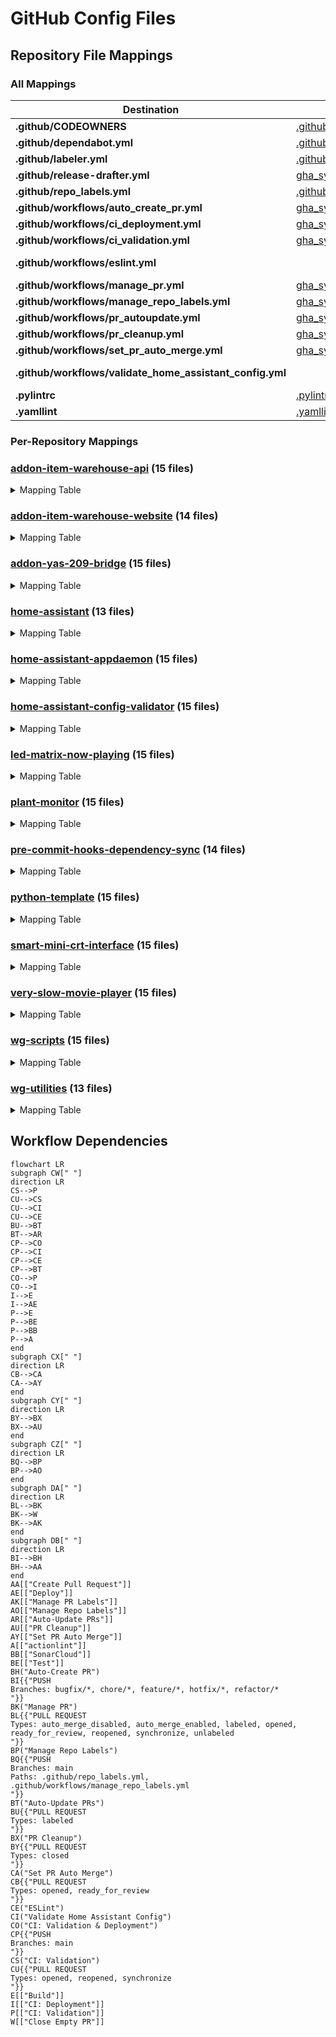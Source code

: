 # GitHub Config Files

## Repository File Mappings

### All Mappings

| Destination | [addon-item-warehouse-api](https://github.com/worgarside/addon-item-warehouse-api) | [addon-item-warehouse-website](https://github.com/worgarside/addon-item-warehouse-website) | [addon-yas-209-bridge](https://github.com/worgarside/addon-yas-209-bridge) | [home-assistant](https://github.com/worgarside/home-assistant) | [home-assistant-appdaemon](https://github.com/worgarside/home-assistant-appdaemon) | [home-assistant-config-validator](https://github.com/worgarside/home-assistant-config-validator) | [led-matrix-now-playing](https://github.com/worgarside/led-matrix-now-playing) | [plant-monitor](https://github.com/worgarside/plant-monitor) | [pre-commit-hooks-dependency-sync](https://github.com/worgarside/pre-commit-hooks-dependency-sync) | [python-template](https://github.com/worgarside/python-template) | [smart-mini-crt-interface](https://github.com/worgarside/smart-mini-crt-interface) | [very-slow-movie-player](https://github.com/worgarside/very-slow-movie-player) | [wg-scripts](https://github.com/worgarside/wg-scripts) | [wg-utilities](https://github.com/worgarside/wg-utilities) |
|-------------|--------|--------|--------|--------|--------|--------|--------|--------|--------|--------|--------|--------|--------|--------|
| **.github/CODEOWNERS** | [.github/CODEOWNERS](.github/CODEOWNERS) | [.github/CODEOWNERS](.github/CODEOWNERS) | [.github/CODEOWNERS](.github/CODEOWNERS) | [.github/CODEOWNERS](.github/CODEOWNERS) | [.github/CODEOWNERS](.github/CODEOWNERS) | [.github/CODEOWNERS](.github/CODEOWNERS) | [.github/CODEOWNERS](.github/CODEOWNERS) | [.github/CODEOWNERS](.github/CODEOWNERS) | [.github/CODEOWNERS](.github/CODEOWNERS) | [.github/CODEOWNERS](.github/CODEOWNERS) | [.github/CODEOWNERS](.github/CODEOWNERS) | [.github/CODEOWNERS](.github/CODEOWNERS) | [.github/CODEOWNERS](.github/CODEOWNERS) | [.github/CODEOWNERS](.github/CODEOWNERS) |
| **.github/dependabot.yml** | [.github/dependabot.yml](.github/dependabot.yml) | [.github/dependabot.yml](.github/dependabot.yml) | [.github/dependabot.yml](.github/dependabot.yml) | [.github/dependabot.yml](.github/dependabot.yml) | [.github/dependabot.yml](.github/dependabot.yml) | [.github/dependabot.yml](.github/dependabot.yml) | [.github/dependabot.yml](.github/dependabot.yml) | [.github/dependabot.yml](.github/dependabot.yml) | [.github/dependabot.yml](.github/dependabot.yml) | [.github/dependabot.yml](.github/dependabot.yml) | [.github/dependabot.yml](.github/dependabot.yml) | [.github/dependabot.yml](.github/dependabot.yml) | [.github/dependabot.yml](.github/dependabot.yml) | [.github/dependabot.yml](.github/dependabot.yml) |
| **.github/labeler.yml** | [.github/labeler.yml](.github/labeler.yml) | [.github/labeler.yml](.github/labeler.yml) | [.github/labeler.yml](.github/labeler.yml) | | [.github/labeler.yml](.github/labeler.yml) | [.github/labeler.yml](.github/labeler.yml) | [.github/labeler.yml](.github/labeler.yml) | [.github/labeler.yml](.github/labeler.yml) | [.github/labeler.yml](.github/labeler.yml) | [.github/labeler.yml](.github/labeler.yml) | [.github/labeler.yml](.github/labeler.yml) | [.github/labeler.yml](.github/labeler.yml) | [.github/labeler.yml](.github/labeler.yml) | [.github/labeler.yml](.github/labeler.yml) |
| **.github/release-drafter.yml** | [gha_sync/configs/release-drafter.yml](gha_sync/configs/release-drafter.yml) | [gha_sync/configs/release-drafter.yml](gha_sync/configs/release-drafter.yml) | [gha_sync/configs/release-drafter.yml](gha_sync/configs/release-drafter.yml) | [gha_sync/configs/release-drafter.yml](gha_sync/configs/release-drafter.yml) | [gha_sync/configs/release-drafter.yml](gha_sync/configs/release-drafter.yml) | [gha_sync/configs/release-drafter.yml](gha_sync/configs/release-drafter.yml) | [gha_sync/configs/release-drafter.yml](gha_sync/configs/release-drafter.yml) | [gha_sync/configs/release-drafter.yml](gha_sync/configs/release-drafter.yml) | [gha_sync/configs/release-drafter.yml](gha_sync/configs/release-drafter.yml) | [gha_sync/configs/release-drafter.yml](gha_sync/configs/release-drafter.yml) | [gha_sync/configs/release-drafter.yml](gha_sync/configs/release-drafter.yml) | [gha_sync/configs/release-drafter.yml](gha_sync/configs/release-drafter.yml) | [gha_sync/configs/release-drafter.yml](gha_sync/configs/release-drafter.yml) | [gha_sync/configs/release-drafter.yml](gha_sync/configs/release-drafter.yml) |
| **.github/repo_labels.yml** | [.github/repo_labels.yml](.github/repo_labels.yml) | [.github/repo_labels.yml](.github/repo_labels.yml) | [.github/repo_labels.yml](.github/repo_labels.yml) | | [.github/repo_labels.yml](.github/repo_labels.yml) | [.github/repo_labels.yml](.github/repo_labels.yml) | [.github/repo_labels.yml](.github/repo_labels.yml) | [.github/repo_labels.yml](.github/repo_labels.yml) | [.github/repo_labels.yml](.github/repo_labels.yml) | [.github/repo_labels.yml](.github/repo_labels.yml) | [.github/repo_labels.yml](.github/repo_labels.yml) | [.github/repo_labels.yml](.github/repo_labels.yml) | [.github/repo_labels.yml](.github/repo_labels.yml) | [.github/repo_labels.yml](.github/repo_labels.yml) |
| **.github/workflows/auto_create_pr.yml** | [gha_sync/workflows/all/auto_create_pr.yml](gha_sync/workflows/all/auto_create_pr.yml) | [gha_sync/workflows/all/auto_create_pr.yml](gha_sync/workflows/all/auto_create_pr.yml) | [gha_sync/workflows/all/auto_create_pr.yml](gha_sync/workflows/all/auto_create_pr.yml) | [gha_sync/workflows/all/auto_create_pr.yml](gha_sync/workflows/all/auto_create_pr.yml) | [gha_sync/workflows/all/auto_create_pr.yml](gha_sync/workflows/all/auto_create_pr.yml) | [gha_sync/workflows/all/auto_create_pr.yml](gha_sync/workflows/all/auto_create_pr.yml) | [gha_sync/workflows/all/auto_create_pr.yml](gha_sync/workflows/all/auto_create_pr.yml) | [gha_sync/workflows/all/auto_create_pr.yml](gha_sync/workflows/all/auto_create_pr.yml) | [gha_sync/workflows/all/auto_create_pr.yml](gha_sync/workflows/all/auto_create_pr.yml) | [gha_sync/workflows/all/auto_create_pr.yml](gha_sync/workflows/all/auto_create_pr.yml) | [gha_sync/workflows/all/auto_create_pr.yml](gha_sync/workflows/all/auto_create_pr.yml) | [gha_sync/workflows/all/auto_create_pr.yml](gha_sync/workflows/all/auto_create_pr.yml) | [gha_sync/workflows/all/auto_create_pr.yml](gha_sync/workflows/all/auto_create_pr.yml) | [gha_sync/workflows/all/auto_create_pr.yml](gha_sync/workflows/all/auto_create_pr.yml) |
| **.github/workflows/ci_deployment.yml** | [gha_sync/workflows/template/ci_deployment.template.yml](gha_sync/workflows/template/ci_deployment.template.yml) | [gha_sync/workflows/template/ci_deployment.template.yml](gha_sync/workflows/template/ci_deployment.template.yml) | [gha_sync/workflows/template/ci_deployment.template.yml](gha_sync/workflows/template/ci_deployment.template.yml) | [gha_sync/workflows/template/ci_deployment.template.yml](gha_sync/workflows/template/ci_deployment.template.yml) | [gha_sync/workflows/template/ci_deployment.template.yml](gha_sync/workflows/template/ci_deployment.template.yml) | [gha_sync/workflows/template/ci_deployment.template.yml](gha_sync/workflows/template/ci_deployment.template.yml) | [gha_sync/workflows/template/ci_deployment.template.yml](gha_sync/workflows/template/ci_deployment.template.yml) | [gha_sync/workflows/template/ci_deployment.template.yml](gha_sync/workflows/template/ci_deployment.template.yml) | [gha_sync/workflows/template/ci_deployment.template.yml](gha_sync/workflows/template/ci_deployment.template.yml) | [gha_sync/workflows/template/ci_deployment.template.yml](gha_sync/workflows/template/ci_deployment.template.yml) | [gha_sync/workflows/template/ci_deployment.template.yml](gha_sync/workflows/template/ci_deployment.template.yml) | [gha_sync/workflows/template/ci_deployment.template.yml](gha_sync/workflows/template/ci_deployment.template.yml) | [gha_sync/workflows/template/ci_deployment.template.yml](gha_sync/workflows/template/ci_deployment.template.yml) | [gha_sync/workflows/template/ci_deployment.template.yml](gha_sync/workflows/template/ci_deployment.template.yml) |
| **.github/workflows/ci_validation.yml** | [gha_sync/workflows/template/ci_validation.template.yml](gha_sync/workflows/template/ci_validation.template.yml) | [gha_sync/workflows/template/ci_validation.template.yml](gha_sync/workflows/template/ci_validation.template.yml) | [gha_sync/workflows/template/ci_validation.template.yml](gha_sync/workflows/template/ci_validation.template.yml) | [gha_sync/workflows/template/ci_validation.template.yml](gha_sync/workflows/template/ci_validation.template.yml) | [gha_sync/workflows/template/ci_validation.template.yml](gha_sync/workflows/template/ci_validation.template.yml) | [gha_sync/workflows/template/ci_validation.template.yml](gha_sync/workflows/template/ci_validation.template.yml) | [gha_sync/workflows/template/ci_validation.template.yml](gha_sync/workflows/template/ci_validation.template.yml) | [gha_sync/workflows/template/ci_validation.template.yml](gha_sync/workflows/template/ci_validation.template.yml) | [gha_sync/workflows/template/ci_validation.template.yml](gha_sync/workflows/template/ci_validation.template.yml) | [gha_sync/workflows/template/ci_validation.template.yml](gha_sync/workflows/template/ci_validation.template.yml) | [gha_sync/workflows/template/ci_validation.template.yml](gha_sync/workflows/template/ci_validation.template.yml) | [gha_sync/workflows/template/ci_validation.template.yml](gha_sync/workflows/template/ci_validation.template.yml) | [gha_sync/workflows/template/ci_validation.template.yml](gha_sync/workflows/template/ci_validation.template.yml) | [gha_sync/workflows/template/ci_validation.template.yml](gha_sync/workflows/template/ci_validation.template.yml) |
| **.github/workflows/eslint.yml** | | [gha_sync/workflows/repo/addon-item-warehouse-website/eslint.yml](gha_sync/workflows/repo/addon-item-warehouse-website/eslint.yml) | | | | | | | | | | | | |
| **.github/workflows/manage_pr.yml** | [gha_sync/workflows/all/manage_pr.yml](gha_sync/workflows/all/manage_pr.yml) | [gha_sync/workflows/all/manage_pr.yml](gha_sync/workflows/all/manage_pr.yml) | [gha_sync/workflows/all/manage_pr.yml](gha_sync/workflows/all/manage_pr.yml) | [gha_sync/workflows/all/manage_pr.yml](gha_sync/workflows/all/manage_pr.yml) | [gha_sync/workflows/all/manage_pr.yml](gha_sync/workflows/all/manage_pr.yml) | [gha_sync/workflows/all/manage_pr.yml](gha_sync/workflows/all/manage_pr.yml) | [gha_sync/workflows/all/manage_pr.yml](gha_sync/workflows/all/manage_pr.yml) | [gha_sync/workflows/all/manage_pr.yml](gha_sync/workflows/all/manage_pr.yml) | [gha_sync/workflows/all/manage_pr.yml](gha_sync/workflows/all/manage_pr.yml) | [gha_sync/workflows/all/manage_pr.yml](gha_sync/workflows/all/manage_pr.yml) | [gha_sync/workflows/all/manage_pr.yml](gha_sync/workflows/all/manage_pr.yml) | [gha_sync/workflows/all/manage_pr.yml](gha_sync/workflows/all/manage_pr.yml) | [gha_sync/workflows/all/manage_pr.yml](gha_sync/workflows/all/manage_pr.yml) | [gha_sync/workflows/all/manage_pr.yml](gha_sync/workflows/all/manage_pr.yml) |
| **.github/workflows/manage_repo_labels.yml** | [gha_sync/workflows/all/manage_repo_labels.yml](gha_sync/workflows/all/manage_repo_labels.yml) | [gha_sync/workflows/all/manage_repo_labels.yml](gha_sync/workflows/all/manage_repo_labels.yml) | [gha_sync/workflows/all/manage_repo_labels.yml](gha_sync/workflows/all/manage_repo_labels.yml) | [gha_sync/workflows/all/manage_repo_labels.yml](gha_sync/workflows/all/manage_repo_labels.yml) | [gha_sync/workflows/all/manage_repo_labels.yml](gha_sync/workflows/all/manage_repo_labels.yml) | [gha_sync/workflows/all/manage_repo_labels.yml](gha_sync/workflows/all/manage_repo_labels.yml) | [gha_sync/workflows/all/manage_repo_labels.yml](gha_sync/workflows/all/manage_repo_labels.yml) | [gha_sync/workflows/all/manage_repo_labels.yml](gha_sync/workflows/all/manage_repo_labels.yml) | [gha_sync/workflows/all/manage_repo_labels.yml](gha_sync/workflows/all/manage_repo_labels.yml) | [gha_sync/workflows/all/manage_repo_labels.yml](gha_sync/workflows/all/manage_repo_labels.yml) | [gha_sync/workflows/all/manage_repo_labels.yml](gha_sync/workflows/all/manage_repo_labels.yml) | [gha_sync/workflows/all/manage_repo_labels.yml](gha_sync/workflows/all/manage_repo_labels.yml) | [gha_sync/workflows/all/manage_repo_labels.yml](gha_sync/workflows/all/manage_repo_labels.yml) | [gha_sync/workflows/all/manage_repo_labels.yml](gha_sync/workflows/all/manage_repo_labels.yml) |
| **.github/workflows/pr_autoupdate.yml** | [gha_sync/workflows/all/pr_autoupdate.yml](gha_sync/workflows/all/pr_autoupdate.yml) | [gha_sync/workflows/all/pr_autoupdate.yml](gha_sync/workflows/all/pr_autoupdate.yml) | [gha_sync/workflows/all/pr_autoupdate.yml](gha_sync/workflows/all/pr_autoupdate.yml) | [gha_sync/workflows/all/pr_autoupdate.yml](gha_sync/workflows/all/pr_autoupdate.yml) | [gha_sync/workflows/all/pr_autoupdate.yml](gha_sync/workflows/all/pr_autoupdate.yml) | [gha_sync/workflows/all/pr_autoupdate.yml](gha_sync/workflows/all/pr_autoupdate.yml) | [gha_sync/workflows/all/pr_autoupdate.yml](gha_sync/workflows/all/pr_autoupdate.yml) | [gha_sync/workflows/all/pr_autoupdate.yml](gha_sync/workflows/all/pr_autoupdate.yml) | [gha_sync/workflows/all/pr_autoupdate.yml](gha_sync/workflows/all/pr_autoupdate.yml) | [gha_sync/workflows/all/pr_autoupdate.yml](gha_sync/workflows/all/pr_autoupdate.yml) | [gha_sync/workflows/all/pr_autoupdate.yml](gha_sync/workflows/all/pr_autoupdate.yml) | [gha_sync/workflows/all/pr_autoupdate.yml](gha_sync/workflows/all/pr_autoupdate.yml) | [gha_sync/workflows/all/pr_autoupdate.yml](gha_sync/workflows/all/pr_autoupdate.yml) | [gha_sync/workflows/all/pr_autoupdate.yml](gha_sync/workflows/all/pr_autoupdate.yml) |
| **.github/workflows/pr_cleanup.yml** | [gha_sync/workflows/all/pr_cleanup.yml](gha_sync/workflows/all/pr_cleanup.yml) | [gha_sync/workflows/all/pr_cleanup.yml](gha_sync/workflows/all/pr_cleanup.yml) | [gha_sync/workflows/all/pr_cleanup.yml](gha_sync/workflows/all/pr_cleanup.yml) | [gha_sync/workflows/all/pr_cleanup.yml](gha_sync/workflows/all/pr_cleanup.yml) | [gha_sync/workflows/all/pr_cleanup.yml](gha_sync/workflows/all/pr_cleanup.yml) | [gha_sync/workflows/all/pr_cleanup.yml](gha_sync/workflows/all/pr_cleanup.yml) | [gha_sync/workflows/all/pr_cleanup.yml](gha_sync/workflows/all/pr_cleanup.yml) | [gha_sync/workflows/all/pr_cleanup.yml](gha_sync/workflows/all/pr_cleanup.yml) | [gha_sync/workflows/all/pr_cleanup.yml](gha_sync/workflows/all/pr_cleanup.yml) | [gha_sync/workflows/all/pr_cleanup.yml](gha_sync/workflows/all/pr_cleanup.yml) | [gha_sync/workflows/all/pr_cleanup.yml](gha_sync/workflows/all/pr_cleanup.yml) | [gha_sync/workflows/all/pr_cleanup.yml](gha_sync/workflows/all/pr_cleanup.yml) | [gha_sync/workflows/all/pr_cleanup.yml](gha_sync/workflows/all/pr_cleanup.yml) | [gha_sync/workflows/all/pr_cleanup.yml](gha_sync/workflows/all/pr_cleanup.yml) |
| **.github/workflows/set_pr_auto_merge.yml** | [gha_sync/workflows/all/set_pr_auto_merge.yml](gha_sync/workflows/all/set_pr_auto_merge.yml) | [gha_sync/workflows/all/set_pr_auto_merge.yml](gha_sync/workflows/all/set_pr_auto_merge.yml) | [gha_sync/workflows/all/set_pr_auto_merge.yml](gha_sync/workflows/all/set_pr_auto_merge.yml) | [gha_sync/workflows/all/set_pr_auto_merge.yml](gha_sync/workflows/all/set_pr_auto_merge.yml) | [gha_sync/workflows/all/set_pr_auto_merge.yml](gha_sync/workflows/all/set_pr_auto_merge.yml) | [gha_sync/workflows/all/set_pr_auto_merge.yml](gha_sync/workflows/all/set_pr_auto_merge.yml) | [gha_sync/workflows/all/set_pr_auto_merge.yml](gha_sync/workflows/all/set_pr_auto_merge.yml) | [gha_sync/workflows/all/set_pr_auto_merge.yml](gha_sync/workflows/all/set_pr_auto_merge.yml) | [gha_sync/workflows/all/set_pr_auto_merge.yml](gha_sync/workflows/all/set_pr_auto_merge.yml) | [gha_sync/workflows/all/set_pr_auto_merge.yml](gha_sync/workflows/all/set_pr_auto_merge.yml) | [gha_sync/workflows/all/set_pr_auto_merge.yml](gha_sync/workflows/all/set_pr_auto_merge.yml) | [gha_sync/workflows/all/set_pr_auto_merge.yml](gha_sync/workflows/all/set_pr_auto_merge.yml) | [gha_sync/workflows/all/set_pr_auto_merge.yml](gha_sync/workflows/all/set_pr_auto_merge.yml) | [gha_sync/workflows/all/set_pr_auto_merge.yml](gha_sync/workflows/all/set_pr_auto_merge.yml) |
| **.github/workflows/validate_home_assistant_config.yml** | | | | [gha_sync/workflows/repo/home-assistant/validate_home_assistant_config.yml](gha_sync/workflows/repo/home-assistant/validate_home_assistant_config.yml) | | | | | | | | | | |
| **.pylintrc** | [.pylintrc](.pylintrc) | | [.pylintrc](.pylintrc) | [.pylintrc](.pylintrc) | [.pylintrc](.pylintrc) | [.pylintrc](.pylintrc) | [.pylintrc](.pylintrc) | [.pylintrc](.pylintrc) | | [.pylintrc](.pylintrc) | [.pylintrc](.pylintrc) | [.pylintrc](.pylintrc) | [.pylintrc](.pylintrc) | |
| **.yamllint** | [.yamllint](.yamllint) | | [.yamllint](.yamllint) | | [.yamllint](.yamllint) | [.yamllint](.yamllint) | [.yamllint](.yamllint) | [.yamllint](.yamllint) | [.yamllint](.yamllint) | [.yamllint](.yamllint) | [.yamllint](.yamllint) | [.yamllint](.yamllint) | [.yamllint](.yamllint) | |
### Per-Repository Mappings

### [addon-item-warehouse-api](https://github.com/worgarside/addon-item-warehouse-api) (15 files)

<details>
<summary>Mapping Table</summary>

| Source | Destination |
|--------|-------------|
| [.github/CODEOWNERS](.github/CODEOWNERS) | [.github/CODEOWNERS](https://github.com/worgarside/addon-item-warehouse-api/.github/CODEOWNERS) |
| [.github/dependabot.yml](.github/dependabot.yml) | [.github/dependabot.yml](https://github.com/worgarside/addon-item-warehouse-api/.github/dependabot.yml) |
| [.github/labeler.yml](.github/labeler.yml) | [.github/labeler.yml](https://github.com/worgarside/addon-item-warehouse-api/.github/labeler.yml) |
| [.github/repo_labels.yml](.github/repo_labels.yml) | [.github/repo_labels.yml](https://github.com/worgarside/addon-item-warehouse-api/.github/repo_labels.yml) |
| [.pylintrc](.pylintrc) | [.pylintrc](https://github.com/worgarside/addon-item-warehouse-api/.pylintrc) |
| [.yamllint](.yamllint) | [.yamllint](https://github.com/worgarside/addon-item-warehouse-api/.yamllint) |
| [gha_sync/configs/release-drafter.yml](gha_sync/configs/release-drafter.yml) | [.github/release-drafter.yml](https://github.com/worgarside/addon-item-warehouse-api/.github/release-drafter.yml) |
| [gha_sync/workflows/all/auto_create_pr.yml](gha_sync/workflows/all/auto_create_pr.yml) | [.github/workflows/auto_create_pr.yml](https://github.com/worgarside/addon-item-warehouse-api/.github/workflows/auto_create_pr.yml) |
| [gha_sync/workflows/all/manage_pr.yml](gha_sync/workflows/all/manage_pr.yml) | [.github/workflows/manage_pr.yml](https://github.com/worgarside/addon-item-warehouse-api/.github/workflows/manage_pr.yml) |
| [gha_sync/workflows/all/manage_repo_labels.yml](gha_sync/workflows/all/manage_repo_labels.yml) | [.github/workflows/manage_repo_labels.yml](https://github.com/worgarside/addon-item-warehouse-api/.github/workflows/manage_repo_labels.yml) |
| [gha_sync/workflows/all/pr_autoupdate.yml](gha_sync/workflows/all/pr_autoupdate.yml) | [.github/workflows/pr_autoupdate.yml](https://github.com/worgarside/addon-item-warehouse-api/.github/workflows/pr_autoupdate.yml) |
| [gha_sync/workflows/all/pr_cleanup.yml](gha_sync/workflows/all/pr_cleanup.yml) | [.github/workflows/pr_cleanup.yml](https://github.com/worgarside/addon-item-warehouse-api/.github/workflows/pr_cleanup.yml) |
| [gha_sync/workflows/all/set_pr_auto_merge.yml](gha_sync/workflows/all/set_pr_auto_merge.yml) | [.github/workflows/set_pr_auto_merge.yml](https://github.com/worgarside/addon-item-warehouse-api/.github/workflows/set_pr_auto_merge.yml) |
| [gha_sync/workflows/template/ci_deployment.template.yml](gha_sync/workflows/template/ci_deployment.template.yml) | [.github/workflows/ci_deployment.yml](https://github.com/worgarside/addon-item-warehouse-api/.github/workflows/ci_deployment.yml) |
| [gha_sync/workflows/template/ci_validation.template.yml](gha_sync/workflows/template/ci_validation.template.yml) | [.github/workflows/ci_validation.yml](https://github.com/worgarside/addon-item-warehouse-api/.github/workflows/ci_validation.yml) |
</details>

### [addon-item-warehouse-website](https://github.com/worgarside/addon-item-warehouse-website) (14 files)

<details>
<summary>Mapping Table</summary>

| Source | Destination |
|--------|-------------|
| [.github/CODEOWNERS](.github/CODEOWNERS) | [.github/CODEOWNERS](https://github.com/worgarside/addon-item-warehouse-website/.github/CODEOWNERS) |
| [.github/dependabot.yml](.github/dependabot.yml) | [.github/dependabot.yml](https://github.com/worgarside/addon-item-warehouse-website/.github/dependabot.yml) |
| [.github/labeler.yml](.github/labeler.yml) | [.github/labeler.yml](https://github.com/worgarside/addon-item-warehouse-website/.github/labeler.yml) |
| [.github/repo_labels.yml](.github/repo_labels.yml) | [.github/repo_labels.yml](https://github.com/worgarside/addon-item-warehouse-website/.github/repo_labels.yml) |
| [gha_sync/configs/release-drafter.yml](gha_sync/configs/release-drafter.yml) | [.github/release-drafter.yml](https://github.com/worgarside/addon-item-warehouse-website/.github/release-drafter.yml) |
| [gha_sync/workflows/all/auto_create_pr.yml](gha_sync/workflows/all/auto_create_pr.yml) | [.github/workflows/auto_create_pr.yml](https://github.com/worgarside/addon-item-warehouse-website/.github/workflows/auto_create_pr.yml) |
| [gha_sync/workflows/all/manage_pr.yml](gha_sync/workflows/all/manage_pr.yml) | [.github/workflows/manage_pr.yml](https://github.com/worgarside/addon-item-warehouse-website/.github/workflows/manage_pr.yml) |
| [gha_sync/workflows/all/manage_repo_labels.yml](gha_sync/workflows/all/manage_repo_labels.yml) | [.github/workflows/manage_repo_labels.yml](https://github.com/worgarside/addon-item-warehouse-website/.github/workflows/manage_repo_labels.yml) |
| [gha_sync/workflows/all/pr_autoupdate.yml](gha_sync/workflows/all/pr_autoupdate.yml) | [.github/workflows/pr_autoupdate.yml](https://github.com/worgarside/addon-item-warehouse-website/.github/workflows/pr_autoupdate.yml) |
| [gha_sync/workflows/all/pr_cleanup.yml](gha_sync/workflows/all/pr_cleanup.yml) | [.github/workflows/pr_cleanup.yml](https://github.com/worgarside/addon-item-warehouse-website/.github/workflows/pr_cleanup.yml) |
| [gha_sync/workflows/all/set_pr_auto_merge.yml](gha_sync/workflows/all/set_pr_auto_merge.yml) | [.github/workflows/set_pr_auto_merge.yml](https://github.com/worgarside/addon-item-warehouse-website/.github/workflows/set_pr_auto_merge.yml) |
| [gha_sync/workflows/repo/addon-item-warehouse-website/eslint.yml](gha_sync/workflows/repo/addon-item-warehouse-website/eslint.yml) | [.github/workflows/eslint.yml](https://github.com/worgarside/addon-item-warehouse-website/.github/workflows/eslint.yml) |
| [gha_sync/workflows/template/ci_deployment.template.yml](gha_sync/workflows/template/ci_deployment.template.yml) | [.github/workflows/ci_deployment.yml](https://github.com/worgarside/addon-item-warehouse-website/.github/workflows/ci_deployment.yml) |
| [gha_sync/workflows/template/ci_validation.template.yml](gha_sync/workflows/template/ci_validation.template.yml) | [.github/workflows/ci_validation.yml](https://github.com/worgarside/addon-item-warehouse-website/.github/workflows/ci_validation.yml) |
</details>

### [addon-yas-209-bridge](https://github.com/worgarside/addon-yas-209-bridge) (15 files)

<details>
<summary>Mapping Table</summary>

| Source | Destination |
|--------|-------------|
| [.github/CODEOWNERS](.github/CODEOWNERS) | [.github/CODEOWNERS](https://github.com/worgarside/addon-yas-209-bridge/.github/CODEOWNERS) |
| [.github/dependabot.yml](.github/dependabot.yml) | [.github/dependabot.yml](https://github.com/worgarside/addon-yas-209-bridge/.github/dependabot.yml) |
| [.github/labeler.yml](.github/labeler.yml) | [.github/labeler.yml](https://github.com/worgarside/addon-yas-209-bridge/.github/labeler.yml) |
| [.github/repo_labels.yml](.github/repo_labels.yml) | [.github/repo_labels.yml](https://github.com/worgarside/addon-yas-209-bridge/.github/repo_labels.yml) |
| [.pylintrc](.pylintrc) | [.pylintrc](https://github.com/worgarside/addon-yas-209-bridge/.pylintrc) |
| [.yamllint](.yamllint) | [.yamllint](https://github.com/worgarside/addon-yas-209-bridge/.yamllint) |
| [gha_sync/configs/release-drafter.yml](gha_sync/configs/release-drafter.yml) | [.github/release-drafter.yml](https://github.com/worgarside/addon-yas-209-bridge/.github/release-drafter.yml) |
| [gha_sync/workflows/all/auto_create_pr.yml](gha_sync/workflows/all/auto_create_pr.yml) | [.github/workflows/auto_create_pr.yml](https://github.com/worgarside/addon-yas-209-bridge/.github/workflows/auto_create_pr.yml) |
| [gha_sync/workflows/all/manage_pr.yml](gha_sync/workflows/all/manage_pr.yml) | [.github/workflows/manage_pr.yml](https://github.com/worgarside/addon-yas-209-bridge/.github/workflows/manage_pr.yml) |
| [gha_sync/workflows/all/manage_repo_labels.yml](gha_sync/workflows/all/manage_repo_labels.yml) | [.github/workflows/manage_repo_labels.yml](https://github.com/worgarside/addon-yas-209-bridge/.github/workflows/manage_repo_labels.yml) |
| [gha_sync/workflows/all/pr_autoupdate.yml](gha_sync/workflows/all/pr_autoupdate.yml) | [.github/workflows/pr_autoupdate.yml](https://github.com/worgarside/addon-yas-209-bridge/.github/workflows/pr_autoupdate.yml) |
| [gha_sync/workflows/all/pr_cleanup.yml](gha_sync/workflows/all/pr_cleanup.yml) | [.github/workflows/pr_cleanup.yml](https://github.com/worgarside/addon-yas-209-bridge/.github/workflows/pr_cleanup.yml) |
| [gha_sync/workflows/all/set_pr_auto_merge.yml](gha_sync/workflows/all/set_pr_auto_merge.yml) | [.github/workflows/set_pr_auto_merge.yml](https://github.com/worgarside/addon-yas-209-bridge/.github/workflows/set_pr_auto_merge.yml) |
| [gha_sync/workflows/template/ci_deployment.template.yml](gha_sync/workflows/template/ci_deployment.template.yml) | [.github/workflows/ci_deployment.yml](https://github.com/worgarside/addon-yas-209-bridge/.github/workflows/ci_deployment.yml) |
| [gha_sync/workflows/template/ci_validation.template.yml](gha_sync/workflows/template/ci_validation.template.yml) | [.github/workflows/ci_validation.yml](https://github.com/worgarside/addon-yas-209-bridge/.github/workflows/ci_validation.yml) |
</details>

### [home-assistant](https://github.com/worgarside/home-assistant) (13 files)

<details>
<summary>Mapping Table</summary>

| Source | Destination |
|--------|-------------|
| [.github/CODEOWNERS](.github/CODEOWNERS) | [.github/CODEOWNERS](https://github.com/worgarside/home-assistant/.github/CODEOWNERS) |
| [.github/dependabot.yml](.github/dependabot.yml) | [.github/dependabot.yml](https://github.com/worgarside/home-assistant/.github/dependabot.yml) |
| [.pylintrc](.pylintrc) | [.pylintrc](https://github.com/worgarside/home-assistant/.pylintrc) |
| [gha_sync/configs/release-drafter.yml](gha_sync/configs/release-drafter.yml) | [.github/release-drafter.yml](https://github.com/worgarside/home-assistant/.github/release-drafter.yml) |
| [gha_sync/workflows/all/auto_create_pr.yml](gha_sync/workflows/all/auto_create_pr.yml) | [.github/workflows/auto_create_pr.yml](https://github.com/worgarside/home-assistant/.github/workflows/auto_create_pr.yml) |
| [gha_sync/workflows/all/manage_pr.yml](gha_sync/workflows/all/manage_pr.yml) | [.github/workflows/manage_pr.yml](https://github.com/worgarside/home-assistant/.github/workflows/manage_pr.yml) |
| [gha_sync/workflows/all/manage_repo_labels.yml](gha_sync/workflows/all/manage_repo_labels.yml) | [.github/workflows/manage_repo_labels.yml](https://github.com/worgarside/home-assistant/.github/workflows/manage_repo_labels.yml) |
| [gha_sync/workflows/all/pr_autoupdate.yml](gha_sync/workflows/all/pr_autoupdate.yml) | [.github/workflows/pr_autoupdate.yml](https://github.com/worgarside/home-assistant/.github/workflows/pr_autoupdate.yml) |
| [gha_sync/workflows/all/pr_cleanup.yml](gha_sync/workflows/all/pr_cleanup.yml) | [.github/workflows/pr_cleanup.yml](https://github.com/worgarside/home-assistant/.github/workflows/pr_cleanup.yml) |
| [gha_sync/workflows/all/set_pr_auto_merge.yml](gha_sync/workflows/all/set_pr_auto_merge.yml) | [.github/workflows/set_pr_auto_merge.yml](https://github.com/worgarside/home-assistant/.github/workflows/set_pr_auto_merge.yml) |
| [gha_sync/workflows/repo/home-assistant/validate_home_assistant_config.yml](gha_sync/workflows/repo/home-assistant/validate_home_assistant_config.yml) | [.github/workflows/validate_home_assistant_config.yml](https://github.com/worgarside/home-assistant/.github/workflows/validate_home_assistant_config.yml) |
| [gha_sync/workflows/template/ci_deployment.template.yml](gha_sync/workflows/template/ci_deployment.template.yml) | [.github/workflows/ci_deployment.yml](https://github.com/worgarside/home-assistant/.github/workflows/ci_deployment.yml) |
| [gha_sync/workflows/template/ci_validation.template.yml](gha_sync/workflows/template/ci_validation.template.yml) | [.github/workflows/ci_validation.yml](https://github.com/worgarside/home-assistant/.github/workflows/ci_validation.yml) |
</details>

### [home-assistant-appdaemon](https://github.com/worgarside/home-assistant-appdaemon) (15 files)

<details>
<summary>Mapping Table</summary>

| Source | Destination |
|--------|-------------|
| [.github/CODEOWNERS](.github/CODEOWNERS) | [.github/CODEOWNERS](https://github.com/worgarside/home-assistant-appdaemon/.github/CODEOWNERS) |
| [.github/dependabot.yml](.github/dependabot.yml) | [.github/dependabot.yml](https://github.com/worgarside/home-assistant-appdaemon/.github/dependabot.yml) |
| [.github/labeler.yml](.github/labeler.yml) | [.github/labeler.yml](https://github.com/worgarside/home-assistant-appdaemon/.github/labeler.yml) |
| [.github/repo_labels.yml](.github/repo_labels.yml) | [.github/repo_labels.yml](https://github.com/worgarside/home-assistant-appdaemon/.github/repo_labels.yml) |
| [.pylintrc](.pylintrc) | [.pylintrc](https://github.com/worgarside/home-assistant-appdaemon/.pylintrc) |
| [.yamllint](.yamllint) | [.yamllint](https://github.com/worgarside/home-assistant-appdaemon/.yamllint) |
| [gha_sync/configs/release-drafter.yml](gha_sync/configs/release-drafter.yml) | [.github/release-drafter.yml](https://github.com/worgarside/home-assistant-appdaemon/.github/release-drafter.yml) |
| [gha_sync/workflows/all/auto_create_pr.yml](gha_sync/workflows/all/auto_create_pr.yml) | [.github/workflows/auto_create_pr.yml](https://github.com/worgarside/home-assistant-appdaemon/.github/workflows/auto_create_pr.yml) |
| [gha_sync/workflows/all/manage_pr.yml](gha_sync/workflows/all/manage_pr.yml) | [.github/workflows/manage_pr.yml](https://github.com/worgarside/home-assistant-appdaemon/.github/workflows/manage_pr.yml) |
| [gha_sync/workflows/all/manage_repo_labels.yml](gha_sync/workflows/all/manage_repo_labels.yml) | [.github/workflows/manage_repo_labels.yml](https://github.com/worgarside/home-assistant-appdaemon/.github/workflows/manage_repo_labels.yml) |
| [gha_sync/workflows/all/pr_autoupdate.yml](gha_sync/workflows/all/pr_autoupdate.yml) | [.github/workflows/pr_autoupdate.yml](https://github.com/worgarside/home-assistant-appdaemon/.github/workflows/pr_autoupdate.yml) |
| [gha_sync/workflows/all/pr_cleanup.yml](gha_sync/workflows/all/pr_cleanup.yml) | [.github/workflows/pr_cleanup.yml](https://github.com/worgarside/home-assistant-appdaemon/.github/workflows/pr_cleanup.yml) |
| [gha_sync/workflows/all/set_pr_auto_merge.yml](gha_sync/workflows/all/set_pr_auto_merge.yml) | [.github/workflows/set_pr_auto_merge.yml](https://github.com/worgarside/home-assistant-appdaemon/.github/workflows/set_pr_auto_merge.yml) |
| [gha_sync/workflows/template/ci_deployment.template.yml](gha_sync/workflows/template/ci_deployment.template.yml) | [.github/workflows/ci_deployment.yml](https://github.com/worgarside/home-assistant-appdaemon/.github/workflows/ci_deployment.yml) |
| [gha_sync/workflows/template/ci_validation.template.yml](gha_sync/workflows/template/ci_validation.template.yml) | [.github/workflows/ci_validation.yml](https://github.com/worgarside/home-assistant-appdaemon/.github/workflows/ci_validation.yml) |
</details>

### [home-assistant-config-validator](https://github.com/worgarside/home-assistant-config-validator) (15 files)

<details>
<summary>Mapping Table</summary>

| Source | Destination |
|--------|-------------|
| [.github/CODEOWNERS](.github/CODEOWNERS) | [.github/CODEOWNERS](https://github.com/worgarside/home-assistant-config-validator/.github/CODEOWNERS) |
| [.github/dependabot.yml](.github/dependabot.yml) | [.github/dependabot.yml](https://github.com/worgarside/home-assistant-config-validator/.github/dependabot.yml) |
| [.github/labeler.yml](.github/labeler.yml) | [.github/labeler.yml](https://github.com/worgarside/home-assistant-config-validator/.github/labeler.yml) |
| [.github/repo_labels.yml](.github/repo_labels.yml) | [.github/repo_labels.yml](https://github.com/worgarside/home-assistant-config-validator/.github/repo_labels.yml) |
| [.pylintrc](.pylintrc) | [.pylintrc](https://github.com/worgarside/home-assistant-config-validator/.pylintrc) |
| [.yamllint](.yamllint) | [.yamllint](https://github.com/worgarside/home-assistant-config-validator/.yamllint) |
| [gha_sync/configs/release-drafter.yml](gha_sync/configs/release-drafter.yml) | [.github/release-drafter.yml](https://github.com/worgarside/home-assistant-config-validator/.github/release-drafter.yml) |
| [gha_sync/workflows/all/auto_create_pr.yml](gha_sync/workflows/all/auto_create_pr.yml) | [.github/workflows/auto_create_pr.yml](https://github.com/worgarside/home-assistant-config-validator/.github/workflows/auto_create_pr.yml) |
| [gha_sync/workflows/all/manage_pr.yml](gha_sync/workflows/all/manage_pr.yml) | [.github/workflows/manage_pr.yml](https://github.com/worgarside/home-assistant-config-validator/.github/workflows/manage_pr.yml) |
| [gha_sync/workflows/all/manage_repo_labels.yml](gha_sync/workflows/all/manage_repo_labels.yml) | [.github/workflows/manage_repo_labels.yml](https://github.com/worgarside/home-assistant-config-validator/.github/workflows/manage_repo_labels.yml) |
| [gha_sync/workflows/all/pr_autoupdate.yml](gha_sync/workflows/all/pr_autoupdate.yml) | [.github/workflows/pr_autoupdate.yml](https://github.com/worgarside/home-assistant-config-validator/.github/workflows/pr_autoupdate.yml) |
| [gha_sync/workflows/all/pr_cleanup.yml](gha_sync/workflows/all/pr_cleanup.yml) | [.github/workflows/pr_cleanup.yml](https://github.com/worgarside/home-assistant-config-validator/.github/workflows/pr_cleanup.yml) |
| [gha_sync/workflows/all/set_pr_auto_merge.yml](gha_sync/workflows/all/set_pr_auto_merge.yml) | [.github/workflows/set_pr_auto_merge.yml](https://github.com/worgarside/home-assistant-config-validator/.github/workflows/set_pr_auto_merge.yml) |
| [gha_sync/workflows/template/ci_deployment.template.yml](gha_sync/workflows/template/ci_deployment.template.yml) | [.github/workflows/ci_deployment.yml](https://github.com/worgarside/home-assistant-config-validator/.github/workflows/ci_deployment.yml) |
| [gha_sync/workflows/template/ci_validation.template.yml](gha_sync/workflows/template/ci_validation.template.yml) | [.github/workflows/ci_validation.yml](https://github.com/worgarside/home-assistant-config-validator/.github/workflows/ci_validation.yml) |
</details>

### [led-matrix-now-playing](https://github.com/worgarside/led-matrix-now-playing) (15 files)

<details>
<summary>Mapping Table</summary>

| Source | Destination |
|--------|-------------|
| [.github/CODEOWNERS](.github/CODEOWNERS) | [.github/CODEOWNERS](https://github.com/worgarside/led-matrix-now-playing/.github/CODEOWNERS) |
| [.github/dependabot.yml](.github/dependabot.yml) | [.github/dependabot.yml](https://github.com/worgarside/led-matrix-now-playing/.github/dependabot.yml) |
| [.github/labeler.yml](.github/labeler.yml) | [.github/labeler.yml](https://github.com/worgarside/led-matrix-now-playing/.github/labeler.yml) |
| [.github/repo_labels.yml](.github/repo_labels.yml) | [.github/repo_labels.yml](https://github.com/worgarside/led-matrix-now-playing/.github/repo_labels.yml) |
| [.pylintrc](.pylintrc) | [.pylintrc](https://github.com/worgarside/led-matrix-now-playing/.pylintrc) |
| [.yamllint](.yamllint) | [.yamllint](https://github.com/worgarside/led-matrix-now-playing/.yamllint) |
| [gha_sync/configs/release-drafter.yml](gha_sync/configs/release-drafter.yml) | [.github/release-drafter.yml](https://github.com/worgarside/led-matrix-now-playing/.github/release-drafter.yml) |
| [gha_sync/workflows/all/auto_create_pr.yml](gha_sync/workflows/all/auto_create_pr.yml) | [.github/workflows/auto_create_pr.yml](https://github.com/worgarside/led-matrix-now-playing/.github/workflows/auto_create_pr.yml) |
| [gha_sync/workflows/all/manage_pr.yml](gha_sync/workflows/all/manage_pr.yml) | [.github/workflows/manage_pr.yml](https://github.com/worgarside/led-matrix-now-playing/.github/workflows/manage_pr.yml) |
| [gha_sync/workflows/all/manage_repo_labels.yml](gha_sync/workflows/all/manage_repo_labels.yml) | [.github/workflows/manage_repo_labels.yml](https://github.com/worgarside/led-matrix-now-playing/.github/workflows/manage_repo_labels.yml) |
| [gha_sync/workflows/all/pr_autoupdate.yml](gha_sync/workflows/all/pr_autoupdate.yml) | [.github/workflows/pr_autoupdate.yml](https://github.com/worgarside/led-matrix-now-playing/.github/workflows/pr_autoupdate.yml) |
| [gha_sync/workflows/all/pr_cleanup.yml](gha_sync/workflows/all/pr_cleanup.yml) | [.github/workflows/pr_cleanup.yml](https://github.com/worgarside/led-matrix-now-playing/.github/workflows/pr_cleanup.yml) |
| [gha_sync/workflows/all/set_pr_auto_merge.yml](gha_sync/workflows/all/set_pr_auto_merge.yml) | [.github/workflows/set_pr_auto_merge.yml](https://github.com/worgarside/led-matrix-now-playing/.github/workflows/set_pr_auto_merge.yml) |
| [gha_sync/workflows/template/ci_deployment.template.yml](gha_sync/workflows/template/ci_deployment.template.yml) | [.github/workflows/ci_deployment.yml](https://github.com/worgarside/led-matrix-now-playing/.github/workflows/ci_deployment.yml) |
| [gha_sync/workflows/template/ci_validation.template.yml](gha_sync/workflows/template/ci_validation.template.yml) | [.github/workflows/ci_validation.yml](https://github.com/worgarside/led-matrix-now-playing/.github/workflows/ci_validation.yml) |
</details>

### [plant-monitor](https://github.com/worgarside/plant-monitor) (15 files)

<details>
<summary>Mapping Table</summary>

| Source | Destination |
|--------|-------------|
| [.github/CODEOWNERS](.github/CODEOWNERS) | [.github/CODEOWNERS](https://github.com/worgarside/plant-monitor/.github/CODEOWNERS) |
| [.github/dependabot.yml](.github/dependabot.yml) | [.github/dependabot.yml](https://github.com/worgarside/plant-monitor/.github/dependabot.yml) |
| [.github/labeler.yml](.github/labeler.yml) | [.github/labeler.yml](https://github.com/worgarside/plant-monitor/.github/labeler.yml) |
| [.github/repo_labels.yml](.github/repo_labels.yml) | [.github/repo_labels.yml](https://github.com/worgarside/plant-monitor/.github/repo_labels.yml) |
| [.pylintrc](.pylintrc) | [.pylintrc](https://github.com/worgarside/plant-monitor/.pylintrc) |
| [.yamllint](.yamllint) | [.yamllint](https://github.com/worgarside/plant-monitor/.yamllint) |
| [gha_sync/configs/release-drafter.yml](gha_sync/configs/release-drafter.yml) | [.github/release-drafter.yml](https://github.com/worgarside/plant-monitor/.github/release-drafter.yml) |
| [gha_sync/workflows/all/auto_create_pr.yml](gha_sync/workflows/all/auto_create_pr.yml) | [.github/workflows/auto_create_pr.yml](https://github.com/worgarside/plant-monitor/.github/workflows/auto_create_pr.yml) |
| [gha_sync/workflows/all/manage_pr.yml](gha_sync/workflows/all/manage_pr.yml) | [.github/workflows/manage_pr.yml](https://github.com/worgarside/plant-monitor/.github/workflows/manage_pr.yml) |
| [gha_sync/workflows/all/manage_repo_labels.yml](gha_sync/workflows/all/manage_repo_labels.yml) | [.github/workflows/manage_repo_labels.yml](https://github.com/worgarside/plant-monitor/.github/workflows/manage_repo_labels.yml) |
| [gha_sync/workflows/all/pr_autoupdate.yml](gha_sync/workflows/all/pr_autoupdate.yml) | [.github/workflows/pr_autoupdate.yml](https://github.com/worgarside/plant-monitor/.github/workflows/pr_autoupdate.yml) |
| [gha_sync/workflows/all/pr_cleanup.yml](gha_sync/workflows/all/pr_cleanup.yml) | [.github/workflows/pr_cleanup.yml](https://github.com/worgarside/plant-monitor/.github/workflows/pr_cleanup.yml) |
| [gha_sync/workflows/all/set_pr_auto_merge.yml](gha_sync/workflows/all/set_pr_auto_merge.yml) | [.github/workflows/set_pr_auto_merge.yml](https://github.com/worgarside/plant-monitor/.github/workflows/set_pr_auto_merge.yml) |
| [gha_sync/workflows/template/ci_deployment.template.yml](gha_sync/workflows/template/ci_deployment.template.yml) | [.github/workflows/ci_deployment.yml](https://github.com/worgarside/plant-monitor/.github/workflows/ci_deployment.yml) |
| [gha_sync/workflows/template/ci_validation.template.yml](gha_sync/workflows/template/ci_validation.template.yml) | [.github/workflows/ci_validation.yml](https://github.com/worgarside/plant-monitor/.github/workflows/ci_validation.yml) |
</details>

### [pre-commit-hooks-dependency-sync](https://github.com/worgarside/pre-commit-hooks-dependency-sync) (14 files)

<details>
<summary>Mapping Table</summary>

| Source | Destination |
|--------|-------------|
| [.github/CODEOWNERS](.github/CODEOWNERS) | [.github/CODEOWNERS](https://github.com/worgarside/pre-commit-hooks-dependency-sync/.github/CODEOWNERS) |
| [.github/dependabot.yml](.github/dependabot.yml) | [.github/dependabot.yml](https://github.com/worgarside/pre-commit-hooks-dependency-sync/.github/dependabot.yml) |
| [.github/labeler.yml](.github/labeler.yml) | [.github/labeler.yml](https://github.com/worgarside/pre-commit-hooks-dependency-sync/.github/labeler.yml) |
| [.github/repo_labels.yml](.github/repo_labels.yml) | [.github/repo_labels.yml](https://github.com/worgarside/pre-commit-hooks-dependency-sync/.github/repo_labels.yml) |
| [.yamllint](.yamllint) | [.yamllint](https://github.com/worgarside/pre-commit-hooks-dependency-sync/.yamllint) |
| [gha_sync/configs/release-drafter.yml](gha_sync/configs/release-drafter.yml) | [.github/release-drafter.yml](https://github.com/worgarside/pre-commit-hooks-dependency-sync/.github/release-drafter.yml) |
| [gha_sync/workflows/all/auto_create_pr.yml](gha_sync/workflows/all/auto_create_pr.yml) | [.github/workflows/auto_create_pr.yml](https://github.com/worgarside/pre-commit-hooks-dependency-sync/.github/workflows/auto_create_pr.yml) |
| [gha_sync/workflows/all/manage_pr.yml](gha_sync/workflows/all/manage_pr.yml) | [.github/workflows/manage_pr.yml](https://github.com/worgarside/pre-commit-hooks-dependency-sync/.github/workflows/manage_pr.yml) |
| [gha_sync/workflows/all/manage_repo_labels.yml](gha_sync/workflows/all/manage_repo_labels.yml) | [.github/workflows/manage_repo_labels.yml](https://github.com/worgarside/pre-commit-hooks-dependency-sync/.github/workflows/manage_repo_labels.yml) |
| [gha_sync/workflows/all/pr_autoupdate.yml](gha_sync/workflows/all/pr_autoupdate.yml) | [.github/workflows/pr_autoupdate.yml](https://github.com/worgarside/pre-commit-hooks-dependency-sync/.github/workflows/pr_autoupdate.yml) |
| [gha_sync/workflows/all/pr_cleanup.yml](gha_sync/workflows/all/pr_cleanup.yml) | [.github/workflows/pr_cleanup.yml](https://github.com/worgarside/pre-commit-hooks-dependency-sync/.github/workflows/pr_cleanup.yml) |
| [gha_sync/workflows/all/set_pr_auto_merge.yml](gha_sync/workflows/all/set_pr_auto_merge.yml) | [.github/workflows/set_pr_auto_merge.yml](https://github.com/worgarside/pre-commit-hooks-dependency-sync/.github/workflows/set_pr_auto_merge.yml) |
| [gha_sync/workflows/template/ci_deployment.template.yml](gha_sync/workflows/template/ci_deployment.template.yml) | [.github/workflows/ci_deployment.yml](https://github.com/worgarside/pre-commit-hooks-dependency-sync/.github/workflows/ci_deployment.yml) |
| [gha_sync/workflows/template/ci_validation.template.yml](gha_sync/workflows/template/ci_validation.template.yml) | [.github/workflows/ci_validation.yml](https://github.com/worgarside/pre-commit-hooks-dependency-sync/.github/workflows/ci_validation.yml) |
</details>

### [python-template](https://github.com/worgarside/python-template) (15 files)

<details>
<summary>Mapping Table</summary>

| Source | Destination |
|--------|-------------|
| [.github/CODEOWNERS](.github/CODEOWNERS) | [.github/CODEOWNERS](https://github.com/worgarside/python-template/.github/CODEOWNERS) |
| [.github/dependabot.yml](.github/dependabot.yml) | [.github/dependabot.yml](https://github.com/worgarside/python-template/.github/dependabot.yml) |
| [.github/labeler.yml](.github/labeler.yml) | [.github/labeler.yml](https://github.com/worgarside/python-template/.github/labeler.yml) |
| [.github/repo_labels.yml](.github/repo_labels.yml) | [.github/repo_labels.yml](https://github.com/worgarside/python-template/.github/repo_labels.yml) |
| [.pylintrc](.pylintrc) | [.pylintrc](https://github.com/worgarside/python-template/.pylintrc) |
| [.yamllint](.yamllint) | [.yamllint](https://github.com/worgarside/python-template/.yamllint) |
| [gha_sync/configs/release-drafter.yml](gha_sync/configs/release-drafter.yml) | [.github/release-drafter.yml](https://github.com/worgarside/python-template/.github/release-drafter.yml) |
| [gha_sync/workflows/all/auto_create_pr.yml](gha_sync/workflows/all/auto_create_pr.yml) | [.github/workflows/auto_create_pr.yml](https://github.com/worgarside/python-template/.github/workflows/auto_create_pr.yml) |
| [gha_sync/workflows/all/manage_pr.yml](gha_sync/workflows/all/manage_pr.yml) | [.github/workflows/manage_pr.yml](https://github.com/worgarside/python-template/.github/workflows/manage_pr.yml) |
| [gha_sync/workflows/all/manage_repo_labels.yml](gha_sync/workflows/all/manage_repo_labels.yml) | [.github/workflows/manage_repo_labels.yml](https://github.com/worgarside/python-template/.github/workflows/manage_repo_labels.yml) |
| [gha_sync/workflows/all/pr_autoupdate.yml](gha_sync/workflows/all/pr_autoupdate.yml) | [.github/workflows/pr_autoupdate.yml](https://github.com/worgarside/python-template/.github/workflows/pr_autoupdate.yml) |
| [gha_sync/workflows/all/pr_cleanup.yml](gha_sync/workflows/all/pr_cleanup.yml) | [.github/workflows/pr_cleanup.yml](https://github.com/worgarside/python-template/.github/workflows/pr_cleanup.yml) |
| [gha_sync/workflows/all/set_pr_auto_merge.yml](gha_sync/workflows/all/set_pr_auto_merge.yml) | [.github/workflows/set_pr_auto_merge.yml](https://github.com/worgarside/python-template/.github/workflows/set_pr_auto_merge.yml) |
| [gha_sync/workflows/template/ci_deployment.template.yml](gha_sync/workflows/template/ci_deployment.template.yml) | [.github/workflows/ci_deployment.yml](https://github.com/worgarside/python-template/.github/workflows/ci_deployment.yml) |
| [gha_sync/workflows/template/ci_validation.template.yml](gha_sync/workflows/template/ci_validation.template.yml) | [.github/workflows/ci_validation.yml](https://github.com/worgarside/python-template/.github/workflows/ci_validation.yml) |
</details>

### [smart-mini-crt-interface](https://github.com/worgarside/smart-mini-crt-interface) (15 files)

<details>
<summary>Mapping Table</summary>

| Source | Destination |
|--------|-------------|
| [.github/CODEOWNERS](.github/CODEOWNERS) | [.github/CODEOWNERS](https://github.com/worgarside/smart-mini-crt-interface/.github/CODEOWNERS) |
| [.github/dependabot.yml](.github/dependabot.yml) | [.github/dependabot.yml](https://github.com/worgarside/smart-mini-crt-interface/.github/dependabot.yml) |
| [.github/labeler.yml](.github/labeler.yml) | [.github/labeler.yml](https://github.com/worgarside/smart-mini-crt-interface/.github/labeler.yml) |
| [.github/repo_labels.yml](.github/repo_labels.yml) | [.github/repo_labels.yml](https://github.com/worgarside/smart-mini-crt-interface/.github/repo_labels.yml) |
| [.pylintrc](.pylintrc) | [.pylintrc](https://github.com/worgarside/smart-mini-crt-interface/.pylintrc) |
| [.yamllint](.yamllint) | [.yamllint](https://github.com/worgarside/smart-mini-crt-interface/.yamllint) |
| [gha_sync/configs/release-drafter.yml](gha_sync/configs/release-drafter.yml) | [.github/release-drafter.yml](https://github.com/worgarside/smart-mini-crt-interface/.github/release-drafter.yml) |
| [gha_sync/workflows/all/auto_create_pr.yml](gha_sync/workflows/all/auto_create_pr.yml) | [.github/workflows/auto_create_pr.yml](https://github.com/worgarside/smart-mini-crt-interface/.github/workflows/auto_create_pr.yml) |
| [gha_sync/workflows/all/manage_pr.yml](gha_sync/workflows/all/manage_pr.yml) | [.github/workflows/manage_pr.yml](https://github.com/worgarside/smart-mini-crt-interface/.github/workflows/manage_pr.yml) |
| [gha_sync/workflows/all/manage_repo_labels.yml](gha_sync/workflows/all/manage_repo_labels.yml) | [.github/workflows/manage_repo_labels.yml](https://github.com/worgarside/smart-mini-crt-interface/.github/workflows/manage_repo_labels.yml) |
| [gha_sync/workflows/all/pr_autoupdate.yml](gha_sync/workflows/all/pr_autoupdate.yml) | [.github/workflows/pr_autoupdate.yml](https://github.com/worgarside/smart-mini-crt-interface/.github/workflows/pr_autoupdate.yml) |
| [gha_sync/workflows/all/pr_cleanup.yml](gha_sync/workflows/all/pr_cleanup.yml) | [.github/workflows/pr_cleanup.yml](https://github.com/worgarside/smart-mini-crt-interface/.github/workflows/pr_cleanup.yml) |
| [gha_sync/workflows/all/set_pr_auto_merge.yml](gha_sync/workflows/all/set_pr_auto_merge.yml) | [.github/workflows/set_pr_auto_merge.yml](https://github.com/worgarside/smart-mini-crt-interface/.github/workflows/set_pr_auto_merge.yml) |
| [gha_sync/workflows/template/ci_deployment.template.yml](gha_sync/workflows/template/ci_deployment.template.yml) | [.github/workflows/ci_deployment.yml](https://github.com/worgarside/smart-mini-crt-interface/.github/workflows/ci_deployment.yml) |
| [gha_sync/workflows/template/ci_validation.template.yml](gha_sync/workflows/template/ci_validation.template.yml) | [.github/workflows/ci_validation.yml](https://github.com/worgarside/smart-mini-crt-interface/.github/workflows/ci_validation.yml) |
</details>

### [very-slow-movie-player](https://github.com/worgarside/very-slow-movie-player) (15 files)

<details>
<summary>Mapping Table</summary>

| Source | Destination |
|--------|-------------|
| [.github/CODEOWNERS](.github/CODEOWNERS) | [.github/CODEOWNERS](https://github.com/worgarside/very-slow-movie-player/.github/CODEOWNERS) |
| [.github/dependabot.yml](.github/dependabot.yml) | [.github/dependabot.yml](https://github.com/worgarside/very-slow-movie-player/.github/dependabot.yml) |
| [.github/labeler.yml](.github/labeler.yml) | [.github/labeler.yml](https://github.com/worgarside/very-slow-movie-player/.github/labeler.yml) |
| [.github/repo_labels.yml](.github/repo_labels.yml) | [.github/repo_labels.yml](https://github.com/worgarside/very-slow-movie-player/.github/repo_labels.yml) |
| [.pylintrc](.pylintrc) | [.pylintrc](https://github.com/worgarside/very-slow-movie-player/.pylintrc) |
| [.yamllint](.yamllint) | [.yamllint](https://github.com/worgarside/very-slow-movie-player/.yamllint) |
| [gha_sync/configs/release-drafter.yml](gha_sync/configs/release-drafter.yml) | [.github/release-drafter.yml](https://github.com/worgarside/very-slow-movie-player/.github/release-drafter.yml) |
| [gha_sync/workflows/all/auto_create_pr.yml](gha_sync/workflows/all/auto_create_pr.yml) | [.github/workflows/auto_create_pr.yml](https://github.com/worgarside/very-slow-movie-player/.github/workflows/auto_create_pr.yml) |
| [gha_sync/workflows/all/manage_pr.yml](gha_sync/workflows/all/manage_pr.yml) | [.github/workflows/manage_pr.yml](https://github.com/worgarside/very-slow-movie-player/.github/workflows/manage_pr.yml) |
| [gha_sync/workflows/all/manage_repo_labels.yml](gha_sync/workflows/all/manage_repo_labels.yml) | [.github/workflows/manage_repo_labels.yml](https://github.com/worgarside/very-slow-movie-player/.github/workflows/manage_repo_labels.yml) |
| [gha_sync/workflows/all/pr_autoupdate.yml](gha_sync/workflows/all/pr_autoupdate.yml) | [.github/workflows/pr_autoupdate.yml](https://github.com/worgarside/very-slow-movie-player/.github/workflows/pr_autoupdate.yml) |
| [gha_sync/workflows/all/pr_cleanup.yml](gha_sync/workflows/all/pr_cleanup.yml) | [.github/workflows/pr_cleanup.yml](https://github.com/worgarside/very-slow-movie-player/.github/workflows/pr_cleanup.yml) |
| [gha_sync/workflows/all/set_pr_auto_merge.yml](gha_sync/workflows/all/set_pr_auto_merge.yml) | [.github/workflows/set_pr_auto_merge.yml](https://github.com/worgarside/very-slow-movie-player/.github/workflows/set_pr_auto_merge.yml) |
| [gha_sync/workflows/template/ci_deployment.template.yml](gha_sync/workflows/template/ci_deployment.template.yml) | [.github/workflows/ci_deployment.yml](https://github.com/worgarside/very-slow-movie-player/.github/workflows/ci_deployment.yml) |
| [gha_sync/workflows/template/ci_validation.template.yml](gha_sync/workflows/template/ci_validation.template.yml) | [.github/workflows/ci_validation.yml](https://github.com/worgarside/very-slow-movie-player/.github/workflows/ci_validation.yml) |
</details>

### [wg-scripts](https://github.com/worgarside/wg-scripts) (15 files)

<details>
<summary>Mapping Table</summary>

| Source | Destination |
|--------|-------------|
| [.github/CODEOWNERS](.github/CODEOWNERS) | [.github/CODEOWNERS](https://github.com/worgarside/wg-scripts/.github/CODEOWNERS) |
| [.github/dependabot.yml](.github/dependabot.yml) | [.github/dependabot.yml](https://github.com/worgarside/wg-scripts/.github/dependabot.yml) |
| [.github/labeler.yml](.github/labeler.yml) | [.github/labeler.yml](https://github.com/worgarside/wg-scripts/.github/labeler.yml) |
| [.github/repo_labels.yml](.github/repo_labels.yml) | [.github/repo_labels.yml](https://github.com/worgarside/wg-scripts/.github/repo_labels.yml) |
| [.pylintrc](.pylintrc) | [.pylintrc](https://github.com/worgarside/wg-scripts/.pylintrc) |
| [.yamllint](.yamllint) | [.yamllint](https://github.com/worgarside/wg-scripts/.yamllint) |
| [gha_sync/configs/release-drafter.yml](gha_sync/configs/release-drafter.yml) | [.github/release-drafter.yml](https://github.com/worgarside/wg-scripts/.github/release-drafter.yml) |
| [gha_sync/workflows/all/auto_create_pr.yml](gha_sync/workflows/all/auto_create_pr.yml) | [.github/workflows/auto_create_pr.yml](https://github.com/worgarside/wg-scripts/.github/workflows/auto_create_pr.yml) |
| [gha_sync/workflows/all/manage_pr.yml](gha_sync/workflows/all/manage_pr.yml) | [.github/workflows/manage_pr.yml](https://github.com/worgarside/wg-scripts/.github/workflows/manage_pr.yml) |
| [gha_sync/workflows/all/manage_repo_labels.yml](gha_sync/workflows/all/manage_repo_labels.yml) | [.github/workflows/manage_repo_labels.yml](https://github.com/worgarside/wg-scripts/.github/workflows/manage_repo_labels.yml) |
| [gha_sync/workflows/all/pr_autoupdate.yml](gha_sync/workflows/all/pr_autoupdate.yml) | [.github/workflows/pr_autoupdate.yml](https://github.com/worgarside/wg-scripts/.github/workflows/pr_autoupdate.yml) |
| [gha_sync/workflows/all/pr_cleanup.yml](gha_sync/workflows/all/pr_cleanup.yml) | [.github/workflows/pr_cleanup.yml](https://github.com/worgarside/wg-scripts/.github/workflows/pr_cleanup.yml) |
| [gha_sync/workflows/all/set_pr_auto_merge.yml](gha_sync/workflows/all/set_pr_auto_merge.yml) | [.github/workflows/set_pr_auto_merge.yml](https://github.com/worgarside/wg-scripts/.github/workflows/set_pr_auto_merge.yml) |
| [gha_sync/workflows/template/ci_deployment.template.yml](gha_sync/workflows/template/ci_deployment.template.yml) | [.github/workflows/ci_deployment.yml](https://github.com/worgarside/wg-scripts/.github/workflows/ci_deployment.yml) |
| [gha_sync/workflows/template/ci_validation.template.yml](gha_sync/workflows/template/ci_validation.template.yml) | [.github/workflows/ci_validation.yml](https://github.com/worgarside/wg-scripts/.github/workflows/ci_validation.yml) |
</details>

### [wg-utilities](https://github.com/worgarside/wg-utilities) (13 files)

<details>
<summary>Mapping Table</summary>

| Source | Destination |
|--------|-------------|
| [.github/CODEOWNERS](.github/CODEOWNERS) | [.github/CODEOWNERS](https://github.com/worgarside/wg-utilities/.github/CODEOWNERS) |
| [.github/dependabot.yml](.github/dependabot.yml) | [.github/dependabot.yml](https://github.com/worgarside/wg-utilities/.github/dependabot.yml) |
| [.github/labeler.yml](.github/labeler.yml) | [.github/labeler.yml](https://github.com/worgarside/wg-utilities/.github/labeler.yml) |
| [.github/repo_labels.yml](.github/repo_labels.yml) | [.github/repo_labels.yml](https://github.com/worgarside/wg-utilities/.github/repo_labels.yml) |
| [gha_sync/configs/release-drafter.yml](gha_sync/configs/release-drafter.yml) | [.github/release-drafter.yml](https://github.com/worgarside/wg-utilities/.github/release-drafter.yml) |
| [gha_sync/workflows/all/auto_create_pr.yml](gha_sync/workflows/all/auto_create_pr.yml) | [.github/workflows/auto_create_pr.yml](https://github.com/worgarside/wg-utilities/.github/workflows/auto_create_pr.yml) |
| [gha_sync/workflows/all/manage_pr.yml](gha_sync/workflows/all/manage_pr.yml) | [.github/workflows/manage_pr.yml](https://github.com/worgarside/wg-utilities/.github/workflows/manage_pr.yml) |
| [gha_sync/workflows/all/manage_repo_labels.yml](gha_sync/workflows/all/manage_repo_labels.yml) | [.github/workflows/manage_repo_labels.yml](https://github.com/worgarside/wg-utilities/.github/workflows/manage_repo_labels.yml) |
| [gha_sync/workflows/all/pr_autoupdate.yml](gha_sync/workflows/all/pr_autoupdate.yml) | [.github/workflows/pr_autoupdate.yml](https://github.com/worgarside/wg-utilities/.github/workflows/pr_autoupdate.yml) |
| [gha_sync/workflows/all/pr_cleanup.yml](gha_sync/workflows/all/pr_cleanup.yml) | [.github/workflows/pr_cleanup.yml](https://github.com/worgarside/wg-utilities/.github/workflows/pr_cleanup.yml) |
| [gha_sync/workflows/all/set_pr_auto_merge.yml](gha_sync/workflows/all/set_pr_auto_merge.yml) | [.github/workflows/set_pr_auto_merge.yml](https://github.com/worgarside/wg-utilities/.github/workflows/set_pr_auto_merge.yml) |
| [gha_sync/workflows/template/ci_deployment.template.yml](gha_sync/workflows/template/ci_deployment.template.yml) | [.github/workflows/ci_deployment.yml](https://github.com/worgarside/wg-utilities/.github/workflows/ci_deployment.yml) |
| [gha_sync/workflows/template/ci_validation.template.yml](gha_sync/workflows/template/ci_validation.template.yml) | [.github/workflows/ci_validation.yml](https://github.com/worgarside/wg-utilities/.github/workflows/ci_validation.yml) |
</details>

## Workflow Dependencies

```mermaid
flowchart LR
subgraph CW[" "]
direction LR
CS-->P
CU-->CS
CU-->CI
CU-->CE
BU-->BT
BT-->AR
CP-->CO
CP-->CI
CP-->CE
CP-->BT
CO-->P
CO-->I
I-->E
I-->AE
P-->E
P-->BE
P-->BB
P-->A
end
subgraph CX[" "]
direction LR
CB-->CA
CA-->AY
end
subgraph CY[" "]
direction LR
BY-->BX
BX-->AU
end
subgraph CZ[" "]
direction LR
BQ-->BP
BP-->AO
end
subgraph DA[" "]
direction LR
BL-->BK
BK-->W
BK-->AK
end
subgraph DB[" "]
direction LR
BI-->BH
BH-->AA
end
AA[["Create Pull Request"]]
AE[["Deploy"]]
AK[["Manage PR Labels"]]
AO[["Manage Repo Labels"]]
AR[["Auto-Update PRs"]]
AU[["PR Cleanup"]]
AY[["Set PR Auto Merge"]]
A[["actionlint"]]
BB[["SonarCloud"]]
BE[["Test"]]
BH("Auto-Create PR")
BI{{"PUSH
Branches: bugfix/*, chore/*, feature/*, hotfix/*, refactor/*
"}}
BK("Manage PR")
BL{{"PULL REQUEST
Types: auto_merge_disabled, auto_merge_enabled, labeled, opened, ready_for_review, reopened, synchronize, unlabeled
"}}
BP("Manage Repo Labels")
BQ{{"PUSH
Branches: main
Paths: .github/repo_labels.yml, .github/workflows/manage_repo_labels.yml
"}}
BT("Auto-Update PRs")
BU{{"PULL REQUEST
Types: labeled
"}}
BX("PR Cleanup")
BY{{"PULL REQUEST
Types: closed
"}}
CA("Set PR Auto Merge")
CB{{"PULL REQUEST
Types: opened, ready_for_review
"}}
CE("ESLint")
CI("Validate Home Assistant Config")
CO("CI: Validation & Deployment")
CP{{"PUSH
Branches: main
"}}
CS("CI: Validation")
CU{{"PULL REQUEST
Types: opened, reopened, synchronize
"}}
E[["Build"]]
I[["CI: Deployment"]]
P[["CI: Validation"]]
W[["Close Empty PR"]]
```
